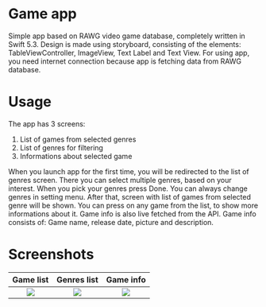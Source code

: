 # Game app
Simple app based on RAWG video game database, completely written in Swift 5.3.
Design is made using storyboard, consisting of the elements: TableViewController, ImageView,
Text Label and Text View.
For using app, you need internet connection because app is fetching data from RAWG database.


# Usage
The app has 3 screens:
1. List of games from selected genres
2. List of genres for filtering
3. Informations about selected game

When you launch app for the first time, you will be redirected to the list of genres screen.
There you can select multiple genres, based on your interest. When you pick your genres press Done.
You can always change genres in setting menu.
After that, screen with list of games from selected genre will be shown. You can press on any game
from the list, to show more informations about it. Game info is also live fetched from the API.
Game info consists of: Game name, release date, picture and description.

# Screenshots
Game list                  |Genres list                |Game info  
:-------------------------:|:-------------------------:|:------------------------------:
![](https://i.imgur.com/tT0HGVX.png)  |  ![](https://i.imgur.com/TXXRGkl.png) |  ![](https://i.imgur.com/4D39KlS.png)
  
